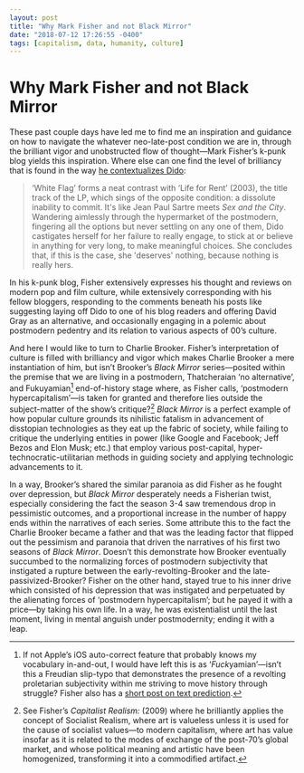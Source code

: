 ```yaml
---
layout: post
title: "Why Mark Fisher and not Black Mirror"
date: "2018-07-12 17:26:55 -0400"
tags: [capitalism, data, humanity, culture]
---
```


# Why Mark Fisher and not Black Mirror 

These past couple days have led me to find me an inspiration and guidance on how to navigate the whatever neo-late-post condition we are in, through the brilliant vigor and unobstructed flow of thought—Mark Fisher’s k-punk blog yields this inspiration. Where else can one find the level of brilliancy that is found in the way [he contextualizes Dido](http://k-punk.abstractdynamics.org/archives/001181.html):

> ‘White Flag’ forms a neat contrast with ‘Life for Rent’ (2003), the title track of the LP, which sings of the opposite condition: a dissolute inability to commit. It's like Jean Paul Sartre meets *Sex and the City*. Wandering aimlessly through the hypermarket of the postmodern, fingering all the options but never settling on any one of them, Dido castigates herself for her failure to really engage, to stick at or believe in anything for very long, to make meaningful choices. She concludes that, if this is the case, she 'deserves' nothing, because nothing is really hers.

In his k-punk blog, Fisher extensively expresses his thought and reviews on modern pop and film culture, while extensively corresponding with his fellow bloggers, responding to the comments beneath his posts like suggesting laying off Dido to one of his blog readers and offering David Gray as an alternative, and occasionally engaging in a polemic about postmodern pedentry and its relation to various aspects of 00’s culture. 

And here I would like to turn to Charlie Brooker. Fisher’s interpretation of culture is filled with brilliancy and vigor which makes Charlie Brooker a mere instantiation of him, but isn’t Brooker’s *Black Mirror* series—posited within the premise that we are living in a postmodern, Thatcheraian ‘no alternative’, and Fukuyamian[^1] end-of-history stage where, as Fisher calls, ‘postmodern hypercapitalism’—is taken for granted and therefore lies outside the subject-matter of the show’s critique?[^2] *Black Mirror* is a perfect example of how popular culture grounds its nihilistic fatalism in advancement of disstopian technologies as they eat up the fabric of society, while failing to critique the underlying entities in power (like Google and Facebook; Jeff Bezos and Elon Musk; etc.) that employ various post-capital, hyper-technocratic-utilitarian methods in guiding society and applying technologic advancements to it.

In a way, Brooker’s shared the similar paranoia as did Fisher as he fought over depression, but *Black Mirror* desperately needs a Fisherian twist, especially considering the fact the season 3-4 saw tremendous drop in pessimistic outcomes, and a proportional increase in the number of happy ends within the narratives of each series. Some attribute this to the fact the Charlie Brooker became a father and that was the leading factor that flipped out the pessimism and paranoia that driven the narratives of his first two seasons of *Black Mirror*. Doesn’t this demonstrate how Brooker eventually succumbed to the normalizing forces of postmodern subjectivity that instigated a rupture between the early-revolting-Brooker and the late-passivized-Brooker? Fisher on the other hand, stayed true to his inner drive which consisted of his depression that was instigated and perpetuated by the alienating forces of ‘postmodern hypercapitalism’; but he payed it with a price—by taking his own life. In a way, he was existentialist until the last moment, living in mental anguish under postmodernity; ending it with a leap.  

[^1]: If not Apple’s iOS auto-correct feature that probably knows my vocabulary in-and-out, I would have left this is as ‘*Fuck*yamian’—isn’t this a Freudian slip-typo that demonstrates the presence of a revolting proletarian subjectivity within me striving to move history through struggle? Fisher also has a [short post on text prediction](http://k-punk.abstractdynamics.org/archives/003522.html).  

[^2]: See Fisher’s *Capitalist Realism:* (2009) where he brilliantly applies the concept of Socialist Realism, where art is valueless unless it is used for the cause of socialist values—to modern capitalism, where art has value insofar as it is related to the modes of exchange of the post-70’s global market, and whose political meaning and artistic have been homogenized, transforming it into a commodified artifact.
